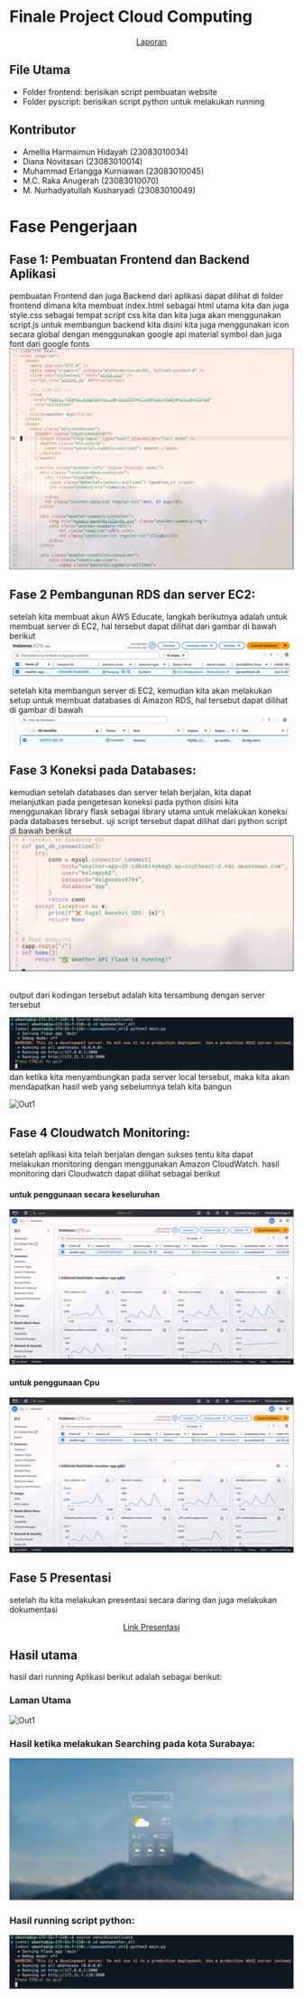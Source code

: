 # Finale Project Cloud Computing
<div align="center">
    <a href="https://docs.google.com/document/d/1-E_JjysibYCLHvg31IF_ZUP5xFzLmM0nlyJYOrQ7xWY/edit?tab=t.0">Laporan</a>
</div>

## File Utama
- Folder frontend: berisikan script pembuatan website
- Folder pyscript: berisikan script python untuk melakukan running 

## Kontributor
- Amellia Harmaimun Hidayah (23083010034)
- Diana Novitasari (23083010014)
- Muhammad Erlangga Kurniawan (23083010045)
- M.C. Raka Anugerah (23083010070)
- M. Nurhadyatullah Kusharyadi (23083010049)


# Fase Pengerjaan
## Fase 1: Pembuatan Frontend dan Backend Aplikasi
pembuatan Frontend dan juga Backend dari aplikasi dapat dilihat di folder frontend dimana kita membuat index.html sebagai html utama kita dan juga style.css sebagai tempat script css kita dan kita juga akan menggunakan script.js untuk membangun backend kita
disini kita juga menggunakan icon secara global dengan menggunakan google api material symbol dan juga font dari google fonts
![code-html](out/piccod1.png)

## Fase 2 Pembangunan RDS dan server EC2:
setelah kita membuat akun AWS Educate, langkah berikutnya adalah untuk membuat server di EC2, hal tersebut dapat dilihat dari gambar di bawah berikut
![EC2-AWS](out/picfas1.jpeg)
<br />
setelah kita membangun server di EC2, kemudian kita akan melakukan setup untuk membuat databases di Amazon RDS, hal tersebut dapat dilihat di gambar di bawah
![RDS-AWS](out/picfas2.jpeg)

## Fase 3 Koneksi pada Databases:
kemudian setelah databases dan server telah berjalan, kita dapat melanjutkan pada pengetesan koneksi pada python disini kita menggunakan library flask sebagai library utama untuk melakukan koneksi pada databases tersebut. uji script tersebut dapat dilihat dari python script di bawah berikut
![pyscript](out/piccod2.png)

<br />
output dari kodingan tersebut adalah kita tersambung dengan server tersebut

![Out3](out/pic3.jpeg)
<br />
dan ketika kita menyambungkan pada server local tersebut, maka kita akan mendapatkan hasil web yang sebelumnya telah kita bangun

![Out1](out/pic1.png)

## Fase 4 Cloudwatch Monitoring:
setelah aplikasi kita telah berjalan dengan sukses tentu kita dapat melakukan monitoring dengan menggunakan Amazon CloudWatch. hasil monitoring dari Cloudwatch dapat dilihat sebagai berikut

#### untuk penggunaan secara keseluruhan
![Outcwatch](out/cwatch1.png)
#### untuk penggunaan Cpu
![Outcwatch](out/cwatch1.png)

## Fase 5 Presentasi
setelah itu kita melakukan presentasi secara daring dan juga melakukan dokumentasi
<div align="center">
    <a href="https://youtu.be/Vhb71u5W2qw?si=n_8cLdYeijtEh1lb">Link Presentasi</a>
</div>


## Hasil utama
hasil dari running Aplikasi berikut adalah sebagai berikut:
### Laman Utama
![Out1](out/pic1.png)
### Hasil ketika melakukan Searching pada kota Surabaya:
![Out2](out/pic2.png)
### Hasil running script python:
![Out3](out/pic3.jpeg)
